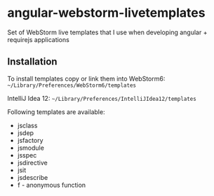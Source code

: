 angular-webstorm-livetemplates
==============================

Set of WebStorm live templates that I use when developing angular + requirejs applications

## Installation
To install templates copy or link them into 
WebStorm6:
`~/Library/Preferences/WebStorm6/templates`

IntelliJ Idea 12:
`~/Library/Preferences/IntelliJIdea12/templates`

Following templates are available:

* jsclass
* jsdep
* jsfactory
* jsmodule
* jsspec
* jsdirective
* jsit
* jsdescribe
* f - anonymous function
